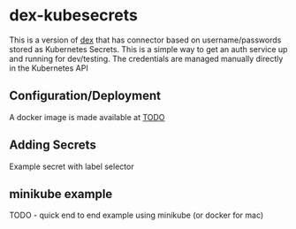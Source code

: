 # dex-kubesecrets

This is a version of [dex](https://github.com/coreos/dex) that has connector based on username/passwords stored as Kubernetes Secrets. This is a simple way to get an auth service up and running for dev/testing. The credentials are managed manually directly in the Kubernetes API

## Configuration/Deployment

A docker image is made available at [TODO](TODO)

## Adding Secrets

Example secret with label selector

## minikube example

TODO - quick end to end example using minikube (or docker for mac)